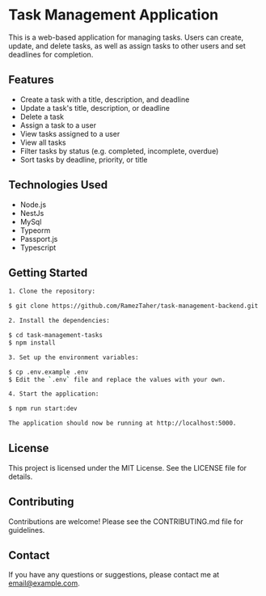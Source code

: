 # Task Management Application

This is a web-based application for managing tasks. Users can create, update, and delete tasks, as well as assign tasks to other users and set deadlines for completion.

## Features

- Create a task with a title, description, and deadline
- Update a task's title, description, or deadline
- Delete a task
- Assign a task to a user
- View tasks assigned to a user
- View all tasks
- Filter tasks by status (e.g. completed, incomplete, overdue)
- Sort tasks by deadline, priority, or title

## Technologies Used

- Node.js
- NestJs
- MySql
- Typeorm
- Passport.js
- Typescript

## Getting Started

```bash
1. Clone the repository:

$ git clone https://github.com/RamezTaher/task-management-backend.git

2. Install the dependencies:

$ cd task-management-tasks
$ npm install

3. Set up the environment variables:

$ cp .env.example .env
$ Edit the `.env` file and replace the values with your own.

4. Start the application:

$ npm run start:dev

The application should now be running at http://localhost:5000.

```

## License

This project is licensed under the MIT License. See the LICENSE file for details.

## Contributing

Contributions are welcome! Please see the CONTRIBUTING.md file for guidelines.

## Contact

If you have any questions or suggestions, please contact me at email@example.com.
